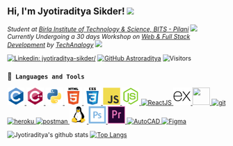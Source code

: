 <h2> Hi, I'm Jyotiraditya Sikder! <img src="https://cdn.dribbble.com/users/27312/screenshots/2297076/dribbble2.gif" width="50"></h2>
<p><em>
Student at <a href="https://www.bits-pilani.ac.in/hyderabad/index.aspx">Birla Institute of Technology & Science, BITS - Pilani</a>
<img src="http://static1.squarespace.com/static/57fc2049414fb54b2162f53e/5802cfe05016e19469a61835/5b87fb38aa4a99b038ac8af3/1535638466356/grad+cap.jpg?format=1500w" width="30">
</br>Currently Undergoing a 30 days Workshop on <a href="https://events.techanalogy.org/event/webpro">Web & Full Stack Development</a> by 
<a href="https://techanalogy.org/">TechAnalogy</a>
<img src="https://cdn.dribbble.com/users/1059583/screenshots/4171367/coding-freak.gif" width="30"> 
</em></p>

[![Linkedin: jyotiraditya-sikder/](https://img.shields.io/badge/-Jyotiraditya-blue?style=flat-square&logo=Linkedin&logoColor=white&link=https://www.linkedin.com/in/jyotiraditya-sikder/)](https://www.linkedin.com/in/jyotiraditya-sikder/)
[![GitHub Astroraditya](https://img.shields.io/github/followers/astroraditya?label=follow&style=social)](https://github.com/astroraditya)
![Visitors](https://visitor-badge.deta.dev/badge?page_id=Astroraditya.astroradityaa)

### 🔧&nbsp; `Languages and Tools`

<a href="https://www.cprogramming.com/" target="_blank"> <img src="https://raw.githubusercontent.com/devicons/devicon/master/icons/c/c-original.svg" alt="c" width="40" height="40"/> </a> <a href="https://www.w3schools.com/cpp/" target="_blank"> <img src="https://raw.githubusercontent.com/devicons/devicon/master/icons/cplusplus/cplusplus-original.svg" alt="cplusplus" width="40" height="40"/> </a>  <a href="https://www.python.org" target="_blank"> <img src="https://raw.githubusercontent.com/devicons/devicon/master/icons/python/python-original.svg" alt="python" width="40" height="40"/> </a> <a href="https://www.w3.org/html/" target="_blank"> <img src="https://raw.githubusercontent.com/devicons/devicon/master/icons/html5/html5-original-wordmark.svg" alt="html5" width="40" height="40"/> </a> <a href="https://www.w3schools.com/css/" target="_blank"> <img src="https://raw.githubusercontent.com/devicons/devicon/master/icons/css3/css3-original-wordmark.svg" alt="css3" width="40" height="40"/> </a> <a href="https://developer.mozilla.org/en-US/docs/Web/JavaScript" target="_blank"> <img src="https://raw.githubusercontent.com/devicons/devicon/master/icons/javascript/javascript-original.svg" alt="javascript" width="40" height="40"/> </a> <a href="https://nodejs.org/en/docs/" target="_blank"> <img src="https://raw.githubusercontent.com/devicons/devicon/master/icons/nodejs/nodejs-original.svg" alt="docker" width="40" height="40"/> </a> <a href="https://reactjs.org/" target="_blank"> <img src="https://www.paceit.co.uk/wp-content/uploads/2021/07/reactjs-development-company.png" alt="ReactJS" width="40" height="40"/> </a> <a href="https://expressjs.com/" target="_blank"> <img src="https://raw.githubusercontent.com/devicons/devicon/master/icons/express/express-original.svg" alt="docker" width="40" height="40"/> </a> <a href="https://opencv.org/" target="_blank"> <img src="https://www.vectorlogo.zone/logos/opencv/opencv-icon.svg" width="40" height="40"/> </a> </a> <a href="https://git-scm.com/" target="_blank"> <img src="https://www.vectorlogo.zone/logos/git-scm/git-scm-icon.svg" alt="git" width="40" height="40"/> </a> <a href="https://heroku.com" target="_blank"> <img src="https://www.vectorlogo.zone/logos/heroku/heroku-icon.svg" alt="heroku" width="40" height="40"/> </a> <a href="https://postman.com" target="_blank"> <img src="https://www.vectorlogo.zone/logos/getpostman/getpostman-icon.svg" alt="postman" width="40" height="40"/> </a>  <a href="https://www.linux.org/" target="_blank"> <img src="https://raw.githubusercontent.com/devicons/devicon/master/icons/linux/linux-original.svg" alt="linux" width="40" height="40"/> </a> <a href="https://www.photoshop.com/en" target="_blank"> <img src="https://raw.githubusercontent.com/devicons/devicon/master/icons/photoshop/photoshop-line.svg" alt="photoshop" width="40" height="40"/> </a> <a href="https://www.adobe.com/products/premiere.html" target="_blank"> <img src="https://raw.githubusercontent.com/devicons/devicon/master/icons/premierepro/premierepro-original.svg" alt="premierepro" width="40" height="40"/> </a> <a href="https://www.autodesk.in/products/autocad" target="_blank"> <img src="https://www.kindpng.com/picc/m/553-5531383_autodesk-autocad-icon-autocad-2017-logo-vector-hd.png" alt="AutoCAD" width="40" height="40"/> </a> <a href="https://www.figma.com/ " target="_blank"> <img src="https://cdn.sanity.io/images/599r6htc/production/46a76c802176eb17b04e12108de7e7e0f3736dc6-1024x1024.png?w=670&h=670&q=75&fit=max&auto=format" alt="Figma" width="40" height="40"/> </a> </p>

![Jyotiraditya's github stats](https://github-readme-stats.vercel.app/api?username=astroraditya&show_icons=true&theme=radical&count_private=true) [![Top Langs](https://github-readme-stats.vercel.app/api/top-langs/?username=astroraditya&theme=radical)](https://github.com/astroraditya/github-readme-stats)
